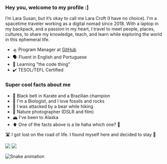 ### Hey you, welcome to my profile :] 

I’m Lara Susan, but it’s okay to call me Lara Croft (I have no choice). I'm a spacetime traveler working as a digital nomad since 2018. With a laptop in my backpack, and a passion in my heart, I travel to meet people, places, cultures, to share my knowledge, teach, and learn while exploring the world in this ephemeral life. 

- 🛸 Program Manager at [GitHub](https://education.github.com/)
- 🗣️ Fluent in English and Portuguese
- 🔗 Learning "the code thing" 
- ✔️ TESOL/TEFL Certified 

### Super cool facts about me 

- 🥋 Black belt in Karate and a Brazilian champion
- 🧬 I'm a Biologist, and I love fossils and rocks
- 🐻 I was attacked by a bear while hiking 
- 📸 Nature photographer (DSLR and film)
- 🏔️ I've been to Alaska 
- ⬆️ One of the facts above is a lie haha which one? 🤔

🛣️ I got lost on the road of life. I found myself here and decided to stay 💖

<div>
  <a href="https://www.linkedin.com/in/lara-susan-4b577a210/"><img src="https://img.shields.io/badge/-LinkedIn-%230077B5?style=for-the-badge&logo=linkedin&logoColor=white" target="_blank"></a>
  <a href = "mailto:mlarasusan@github.com"><img src="https://img.shields.io/badge/-Gmail-%23333?style=for-the-badge&logo=gmail&logoColor=white" target="_blank"></a>

![Snake animation](https://github.com/mlarasusan/mlarasusan/blob/output/github-contribution-grid-snake.svg)
